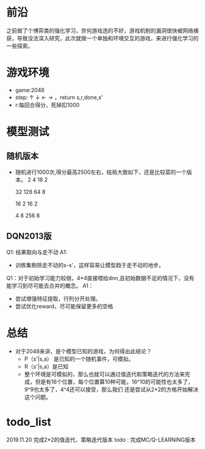 # 前沿
之前做了个博弈类的强化学习，奈何游戏选的不好，游戏机制的漏洞很快被网络捕获，导致没法深入研究，此次就做一个单独和环境交互的游戏，来进行强化学习的一些探索。

# 游戏环境
+ game:2048
+ step: ↑ ↓ ← → ，return s,r,done,s'
+ r:每回合得分，死掉扣1000

# 模型测试
## 随机版本
+ 随机进行1000次,得分最高2500左右，结局大致如下，还是比较菜的一个版本。
    2	 4	    16	    2

    32	 128	64	    8

    16	 2	    16	    2

    4	 8	    256	    8

## DQN2013版
Q1: 结果取向与走不动
A1:
+ 训练集剔除走不动的s-s'，这样容易让模型趋于走不动的地步。

Q1：对于初始学习能力较弱，4*4直接喂给dnn,且初始数据不足的情况下，没有能学习到尽可能去合并的概念。
A1：
+ 尝试增强特征提取，行列分开处理。
+ 尝试优化reward，尽可能保留更多的空格

# 总结
+ 对于2048来讲，是个模型已知的游戏，为何得出此结论？
    + P（s'|s,a） 是已知的一个随机事件，可模拟。
    + R（s'|s,a）是已知
    + 整个环境是可模拟的，那么也就可以通过值迭代和策略迭代的方法来完成，但是有16个位置，每个位置算10种可能，16^10的可能性也太多了，9^9也太多了，4^4还可以接受，那么我们
    还是尝试从2*2的方格开始解决这个问题。

# todo_list
2019.11.20 完成2*2的值迭代、策略迭代版本
todo : 完成MC/Q-LEARNING版本